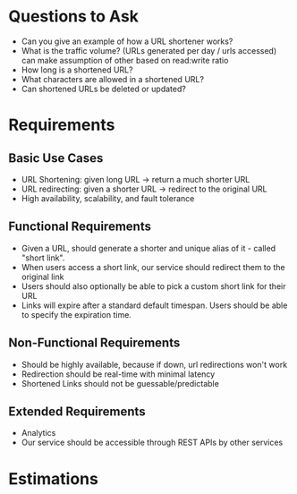 

# Questions to Ask

* Can you give an example of how a URL shortener works?
* What is the traffic volume? (URLs generated per day / urls accessed) can make assumption of other based on read:write ratio
* How long is a shortened URL?
* What characters are allowed in a shortened URL?
* Can shortened URLs be deleted or updated?


#  Requirements

## Basic Use Cases
* URL Shortening: given long URL -> return a much shorter URL
* URL redirecting: given a shorter URL -> redirect to the original URL
* High availability, scalability, and fault tolerance

## Functional Requirements
* Given a URL, should generate a shorter and unique alias of it - called "short link". 
* When users access a short link, our service should redirect them to the original link
* Users should also optionally be able to pick a custom short link for their URL
* Links will expire after a standard default timespan. Users should be able to specify the expiration time.

## Non-Functional Requirements
* Should be highly available, because if down, url redirections won't work
* Redirection should be real-time with minimal latency
* Shortened Links should not be guessable/predictable

## Extended Requirements
* Analytics
* Our service should be accessible through REST APIs by other services

# Estimations

